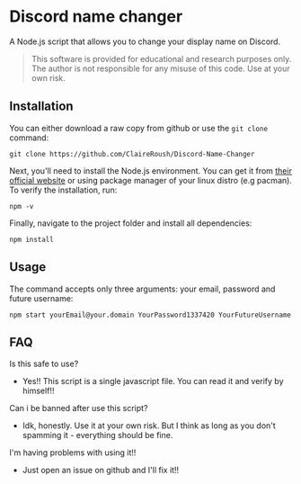 # Discord name changer
A Node.js script that allows you to change your display name on Discord.
> This software is provided for educational and research purposes only. The author is not responsible for any misuse of this code. Use at your own risk.

## Installation
You can either download a raw copy from github or use the ``git clone`` command:

```
git clone https://github.com/ClaireRoush/Discord-Name-Changer
```

Next, you'll need to install the Node.js environment. 
You can get it from [their official website](https://nodejs.org) or using package manager of your linux distro (e.g pacman).
To verify the installation, run:

```
npm -v
```

Finally, navigate to the project folder and install all dependencies:

```
npm install
```

## Usage
The command accepts only three arguments: your email, password and future username:
```
npm start yourEmail@your.domain YourPassword1337420 YourFutureUsername
```

## FAQ
Is this safe to use?
 - Yes!! This script is a single javascript file. You can read it and verify by himself!!

Can i be banned after use this script?
 - Idk, honestly. Use it at your own risk. But I think as long as you don't spamming it - everything should be fine.

I'm having problems with using it!!
 - Just open an issue on github and I'll fix it!!
